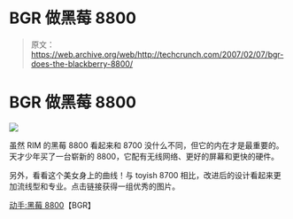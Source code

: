 # BGR 做黑莓 8800

> 原文：<https://web.archive.org/web/http://techcrunch.com/2007/02/07/bgr-does-the-blackberry-8800/>

# BGR 做黑莓 8800

![](img/591af04125f5ba5791a3fa59a317e28d.png)

虽然 RIM 的黑莓 8800 看起来和 8700 没什么不同，但它的内在才是最重要的。天才少年买了一台崭新的 8800，它配有无线网络、更好的屏幕和更快的硬件。

另外，看看这个美女身上的曲线！与 toyish 8700 相比，改进后的设计看起来更加流线型和专业。点击链接获得一组优秀的图片。

[动手:黑莓 8800](https://web.archive.org/web/20210301214735/http://www.boygeniusreport.com/2007/02/07/hands-on-blackberry-8800/)【BGR】